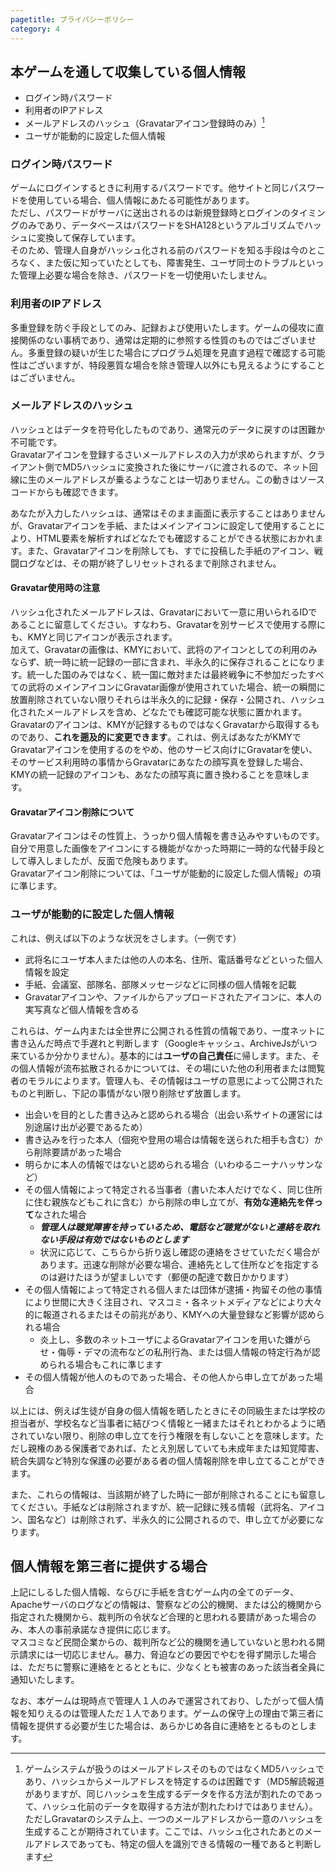 ```yaml
---
pagetitle: プライバシーポリシー
category: 4
---
```


## 本ゲームを通して収集している個人情報

* ログイン時パスワード
* 利用者のIPアドレス
* メールアドレスのハッシュ（Gravatarアイコン登録時のみ）[^1]
* ユーザが能動的に設定した個人情報

[^1]: ゲームシステムが扱うのはメールアドレスそのものではなくMD5ハッシュであり、ハッシュからメールアドレスを特定するのは困難です（MD5解読報道がありますが、同じハッシュを生成するデータを作る方法が割れたのであって、ハッシュ化前のデータを取得する方法が割れたわけではありません）。ただしGravatarのシステム上、一つのメールアドレスから一意のハッシュを生成することが期待されています。ここでは、ハッシュ化されたあとのメールアドレスであっても、特定の個人を識別できる情報の一種であると判断します

### ログイン時パスワード

ゲームにログインするときに利用するパスワードです。他サイトと同じパスワードを使用している場合、個人情報にあたる可能性があります。  
ただし、パスワードがサーバに送出されるのは新規登録時とログインのタイミングのみであり、データベースはパスワードをSHA128というアルゴリズムでハッシュに変換して保存しています。  
そのため、管理人自身がハッシュ化される前のパスワードを知る手段は今のところなく、また仮に知っていたとしても、障害発生、ユーザ同士のトラブルといった管理上必要な場合を除き、パスワードを一切使用いたしません。

### 利用者のIPアドレス

多重登録を防ぐ手段としてのみ、記録および使用いたします。ゲームの侵攻に直接関係のない事柄であり、通常は定期的に参照する性質のものではございません。多重登録の疑いが生じた場合にプログラム処理を見直す過程で確認する可能性はございますが、特段悪質な場合を除き管理人以外にも見えるようにすることはございません。

### メールアドレスのハッシュ

ハッシュとはデータを符号化したものであり、通常元のデータに戻すのは困難か不可能です。  
Gravatarアイコンを登録するさいメールアドレスの入力が求められますが、クライアント側でMD5ハッシュに変換された後にサーバに渡されるので、ネット回線に生のメールアドレスが乗るようなことは一切ありません。この動きはソースコードからも確認できます。

あなたが入力したハッシュは、通常はそのまま画面に表示することはありませんが、Gravatarアイコンを手紙、またはメインアイコンに設定して使用することにより、HTML要素を解析すればどなたでも確認することができる状態におかれます。また、Gravatarアイコンを削除しても、すでに投稿した手紙のアイコン、戦闘ログなどは、その期が終了しリセットされるまで削除されません。

#### Gravatar使用時の注意

ハッシュ化されたメールアドレスは、Gravatarにおいて一意に用いられるIDであることに留意してください。すなわち、Gravatarを別サービスで使用する際にも、KMYと同じアイコンが表示されます。  
加えて、Gravatarの画像は、KMYにおいて、武将のアイコンとしての利用のみならず、統一時に統一記録の一部に含まれ、半永久的に保存されることになります。統一した国のみではなく、統一国に敵対または最終戦争に不参加だったすべての武将のメインアイコンにGravatar画像が使用されていた場合、統一の瞬間に放置削除されていない限りそれらは半永久的に記録・保存・公開され、ハッシュ化されたメールアドレスを含め、どなたでも確認可能な状態に置かれます。  
Gravatarのアイコンは、KMYが記録するものではなくGravatarから取得するものであり、**これを遡及的に変更できます**。これは、例えばあなたがKMYでGravatarアイコンを使用するのをやめ、他のサービス向けにGravatarを使い、そのサービス利用時の事情からGravatarにあなたの顔写真を登録した場合、KMYの統一記録のアイコンも、あなたの顔写真に置き換わることを意味します。

#### Gravatarアイコン削除について

Gravatarアイコンはその性質上、うっかり個人情報を書き込みやすいものです。自分で用意した画像をアイコンにする機能がなかった時期に一時的な代替手段として導入しましたが、反面で危険もあります。  
Gravatarアイコン削除については、「ユーザが能動的に設定した個人情報」の項に準じます。

### ユーザが能動的に設定した個人情報

これは、例えば以下のような状況をさします。（一例です）

* 武将名にユーザ本人または他の人の本名、住所、電話番号などといった個人情報を設定
* 手紙、会議室、部隊名、部隊メッセージなどに同様の個人情報を記載
* Gravatarアイコンや、ファイルからアップロードされたアイコンに、本人の実写真など個人情報を含める

これらは、ゲーム内または全世界に公開される性質の情報であり、一度ネットに書き込んだ時点で手遅れと判断します（Googleキャッシュ、ArchiveJsがいつ来ているか分かりません）。基本的には**ユーザの自己責任**に帰します。また、その個人情報が流布拡散されるかについては、その場にいた他の利用者または閲覧者のモラルによります。管理人も、その情報はユーザの意思によって公開されたものと判断し、下記の事情がない限り削除せず放置します。

* 出会いを目的とした書き込みと認められる場合（出会い系サイトの運営には別途届け出が必要であるため）
* 書き込みを行った本人（個宛や登用の場合は情報を送られた相手も含む）から削除要請があった場合
* 明らかに本人の情報ではないと認められる場合（いわゆるニーナハッサンなど）
* その個人情報によって特定される当事者（書いた本人だけでなく、同じ住所に住む親族などもこれに含む）から削除の申し立てが、**有効な連絡先を伴って**なされた場合
  * ***管理人は聴覚障害を持っているため、電話など聴覚がないと連絡を取れない手段は有効ではないものとします***
  * 状況に応じて、こちらから折り返し確認の連絡をさせていただく場合があります。迅速な削除が必要な場合、連絡先として住所などを指定するのは避けたほうが望ましいです（郵便の配達で数日かかります）
* その個人情報によって特定される個人または団体が逮捕・拘留その他の事情により世間に大きく注目され、マスコミ・各ネットメディアなどにより大々的に報道されるまたはその前兆があり、KMYへの大量登録など影響が認められる場合
  * 炎上し、多数のネットユーザによるGravatarアイコンを用いた嫌がらせ・侮辱・デマの流布などの私刑行為、または個人情報の特定行為が認められる場合もこれに準じます
* その個人情報が他人のものであった場合、その他人から申し立てがあった場合

以上には、例えば生徒が自身の個人情報を晒したときにその同級生または学校の担当者が、学校名など当事者に結びつく情報と一緒またはそれとわかるように晒されていない限り、削除の申し立てを行う権限を有しないことを意味します。ただし親権のある保護者であれば、たとえ別居していても未成年または知覚障害、統合失調など特別な保護の必要がある者の個人情報削除を申し立てることができます。

また、これらの情報は、当該期が終了した時に一部が削除されることにも留意してください。手紙などは削除されますが、統一記録に残る情報（武将名、アイコン、国名など）は削除されず、半永久的に公開されるので、申し立てが必要になります。

## 個人情報を第三者に提供する場合

上記にしるした個人情報、ならびに手紙を含むゲーム内の全てのデータ、Apacheサーバのログなどの情報は、警察などの公的機関、または公的機関から指定された機関から、裁判所の令状など合理的と思われる要請があった場合のみ、本人の事前承諾なき提供に応じます。  
マスコミなど民間企業からの、裁判所など公的機関を通していないと思われる開示請求には一切応じません。暴力、脅迫などの要因でやむを得ず開示した場合は、ただちに警察に連絡をとるとともに、少なくとも被害のあった該当者全員に通知いたします。

なお、本ゲームは現時点で管理人１人のみで運営されており、したがって個人情報を知りえるのは管理人ただ１人であります。ゲームの保守上の理由で第三者に情報を提供する必要が生じた場合は、あらかじめ各自に連絡をとるものとします。
